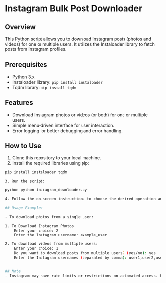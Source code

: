 # Instagram Bulk Post Downloader

## Overview

This Python script allows you to download Instagram posts (photos and videos) for one or multiple users. It utilizes the Instaloader library to fetch posts from Instagram profiles.

## Prerequisites

- Python 3.x
- Instaloader library: `pip install instaloader`
- Tqdm library: `pip install tqdm`

## Features

- Download Instagram photos or videos (or both) for one or multiple users.
- Simple menu-driven interface for user interaction.
- Error logging for better debugging and error handling.

## How to Use

1. Clone this repository to your local machine.
2. Install the required libraries using pip:

```bash
pip install instaloader tqdm

3. Run the script:

python python instagram_downloader.py

4. Follow the on-screen instructions to choose the desired operation and enter the necessary information.

## Usage Examples

- To download photos from a single user:

1. To Download Instagram Photos
    Enter your choice: 2
    Enter the Instagram username: example_user

2. To download videos from multiple users:
    Enter your choice: 1
    Do you want to download posts from multiple users? (yes/no): yes
    Enter the Instagram usernames (separated by comma): user1,user2,user3


## Note
- Instagram may have rate limits or restrictions on automated access. Use this script responsibly and considerate of Instagram's terms of service.